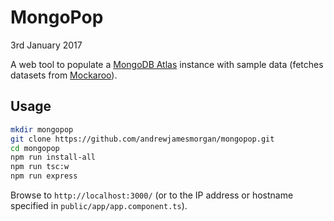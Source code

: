 # MongoPop

3rd January 2017

A web tool to populate a [MongoDB Atlas](https://cloud.mongo.com) instance with sample data (fetches datasets from [Mockaroo](https://www.mockaroo.com)).

## Usage

```bash
mkdir mongopop
git clone https://github.com/andrewjamesmorgan/mongopop.git
cd mongopop
npm run install-all
npm run tsc:w
npm run express
```

Browse to `http://localhost:3000/` (or to the IP address or hostname specified in `public/app/app.component.ts`).

